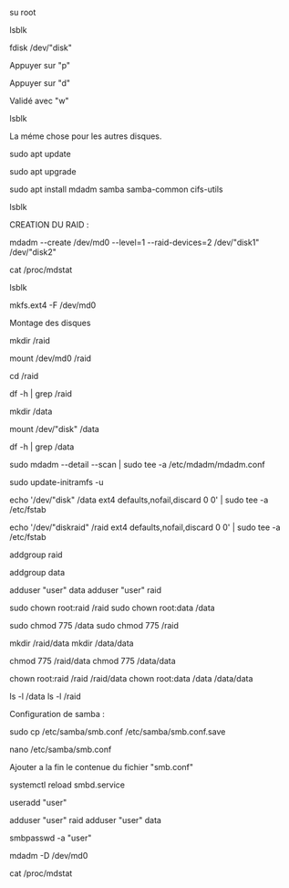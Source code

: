 su root

lsblk

fdisk /dev/"disk"

Appuyer sur "p"

Appuyer sur "d"

Validé avec "w"

lsblk

La méme chose pour les autres disques.

sudo apt update

sudo apt upgrade

sudo apt install mdadm samba samba-common cifs-utils

lsblk

CREATION DU RAID :

mdadm --create /dev/md0 --level=1 --raid-devices=2 /dev/"disk1" /dev/"disk2"

cat /proc/mdstat

lsblk

mkfs.ext4 -F /dev/md0

Montage des disques

mkdir /raid

mount /dev/md0 /raid

cd /raid

df -h | grep /raid

mkdir /data

mount /dev/"disk" /data

df -h | grep /data

sudo mdadm --detail --scan | sudo tee -a /etc/mdadm/mdadm.conf

sudo update-initramfs -u

echo '/dev/"disk" /data ext4 defaults,nofail,discard 0 0' | sudo tee -a /etc/fstab

echo '/dev/"diskraid" /raid ext4 defaults,nofail,discard 0 0' | sudo tee -a /etc/fstab

addgroup raid

addgroup data

adduser "user" data
adduser "user" raid

sudo chown root:raid /raid 
sudo chown root:data /data

sudo chmod 775 /data
sudo chmod 775 /raid

mkdir /raid/data
mkdir /data/data

chmod 775 /raid/data
chmod 775 /data/data

chown root:raid /raid /raid/data
chown root:data /data /data/data

ls -l /data
ls -l /raid

Configuration de samba : 

sudo cp /etc/samba/smb.conf /etc/samba/smb.conf.save

nano /etc/samba/smb.conf

Ajouter a la fin le contenue du fichier "smb.conf"

systemctl reload smbd.service

useradd "user"

adduser "user" raid
adduser "user" data

smbpasswd -a "user"

mdadm -D /dev/md0

cat /proc/mdstat